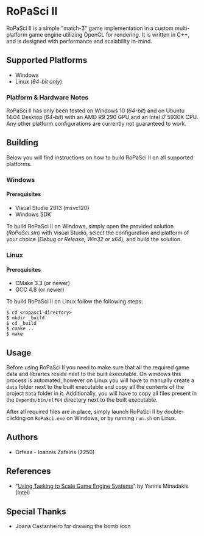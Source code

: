 # RoPaSci II
RoPaSci II is a simple "match-3" game implementation in a custom multi-platform game engine utilizing OpenGL for rendering. It is written in C++, and is designed with performance and scalability in-mind.

## Supported Platforms
- Windows
- Linux (*64-bit only*)

### Platform & Hardware Notes
RoPaSci II has only been tested on Windows 10 (*64-bit*) and on Ubuntu 14.04 Desktop (*64-bit*) with an AMD R9 290 GPU and an Intel i7 5930K CPU. Any other platform configurations are currently not guaranteed to work. 

## Building
Below you will find instructions on how to build RoPaSci II on all supported platforms.

### Windows
#### Prerequisites
- Visual Studio 2013 (msvc120)
- Windows SDK

To build RoPaSci II on Windows, simply open the provided solution (*RoPaSci.sln*) with Visual Studio, select the configuration and platform of your choice (*Debug or Release, Win32 or x64*), and build the solution.

### Linux
#### Prerequisites
- CMake 3.3 (or newer)
- GCC 4.8 (or newer) 

To build RoPaSci II on Linux follow the following steps:
```
$ cd <ropasci-directory>
$ mkdir _build
$ cd _build
$ cmake ..
$ make
```

## Usage
Before using RoPaSci II you need to make sure that all the required game data and libraries reside next to the built executable. On windows this process is automated, however on Linux you will have to manually create a `data` folder next to the built executable and copy all the contents of the project `Data` folder in it. Additionally, you will have to copy all files present in the `Depends/bin/elf64` directory next to the built executable.

After all required files are in place, simply launch RoPaSci II by double-clicking on `RoPaSci.exe` on Windows, or by running `run.sh` on Linux.

## Authors
- Orfeas - Ioannis Zafeiris (2250)

## References
- "[Using Tasking to Scale Game Engine Systems](https://software.intel.com/en-us/articles/using-tasking-to-scale-game-engine-systems)" by Yannis Minadakis (Intel)

## Special Thanks
- Joana Castanheiro for drawing the bomb icon